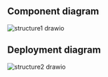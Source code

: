 ## Component diagram
![structure1 drawio](https://user-images.githubusercontent.com/94218817/143212421-09296556-2780-43c1-933a-6e25e0245f15.png)

## Deployment diagram
![structure2 drawio](https://user-images.githubusercontent.com/94218817/143212366-4d683ff5-2738-4d0f-9ba1-61e5aee83bc8.png)
